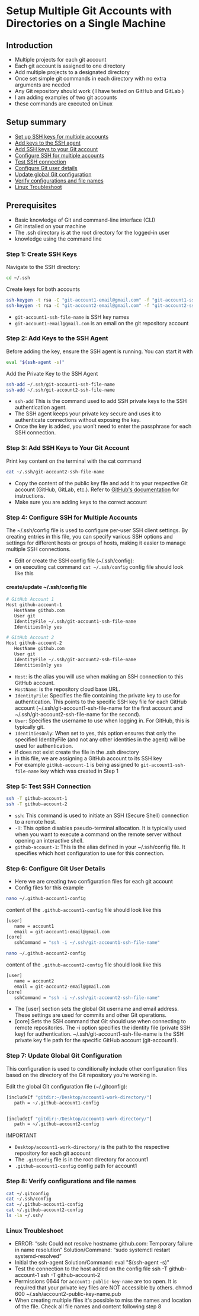 # Setup Multiple Git Accounts with Directories on a Single Machine
## Introduction
- Multiple projects for each git account
- Each  git account is assigned to one directory
- Add multiple projects to a designated directory
- Once set simple git commands in each directory with no extra arguments are needed
- Any Git repository should work ( I have tested on GitHub and GitLab )
- I am adding examples of two git accounts
- these commands are executed on Linux

## Setup summary
- [Set up SSH keys for multiple accounts](#step-1-create-ssh-keys)
- [Add keys to the SSH agent](#step-2-add-keys-to-the-ssh-agent)
- [Add SSH keys to your Git account](#step-3-add-ssh-keys-to-your-git-account)
- [Configure SSH for multiple accounts](#step-4-configure-ssh-for-multiple-accounts)
- [Test SSH connection](#step-5-test-ssh-connection)
- [Configure Git user details](#step-6-configure-git-user-details)
- [Update global Git configuration](#step-7-update-global-git-configuration)
- [Verify configurations and file names](#step-8-verify-configurations-and-file-names)
- [Linux Troubleshoot](#linux-troubleshoot)

## Prerequisites
- Basic knowledge of Git and command-line interface (CLI)
- Git installed on your machine
- The .ssh directory is at the root directory for the logged-in user
- knowledge using the command line

### Step 1: Create SSH Keys
Navigate to the SSH directory:
```bash
cd ~/.ssh
```
Create keys for both accounts
```bash
ssh-keygen -t rsa -C "git-account1-email@gmail.com" -f "git-account1-ssh-file-name"
ssh-keygen -t rsa -C "git-account2-email@gmail.com" -f "git-account2-ssh-file-name"
```
- `git-account1-ssh-file-name` is SSH key names
- `git-account1-email@gmail.com` is an email on the git repository account

### Step 2: Add Keys to the SSH Agent
Before adding the key, ensure the SSH agent is running. You can start it with
```bash
eval "$(ssh-agent -s)"
```
Add the Private Key to the SSH Agent
```bash
ssh-add ~/.ssh/git-account1-ssh-file-name
ssh-add ~/.ssh/git-account2-ssh-file-name
```
- `ssh-add` This is the command used to add SSH private keys to the SSH authentication agent.
- The SSH agent keeps your private key secure and uses it to authenticate connections without exposing the key.
- Once the key is added, you won’t need to enter the passphrase for each SSH connection.

### Step 3: Add SSH Keys to Your Git Account
Print key content on the terminal with the cat command
```bash
cat ~/.ssh/git-account2-ssh-file-name
```
- Copy the content of the public key file and add it to your respective Git account (GitHub, GitLab, etc.). Refer to [GitHub's documentation](https://docs.github.com/en/authentication/connecting-to-github-with-ssh/adding-a-new-ssh-key-to-your-github-account) for instructions.
- Make sure you are adding keys to the correct account

### Step 4: Configure SSH for Multiple Accounts
The ~/.ssh/config file is used to configure per-user SSH client settings. By creating entries in this file, you can specify various SSH options and settings for different hosts or groups of hosts, making it easier to manage multiple SSH connections.
- Edit or create the SSH config file (~/.ssh/config):
- on executing cat command `cat ~/.ssh/config` config file should look like this

#### create/update ~/.ssh/config file
```bash
# GitHub Account 1
Host github-account-1
   HostName github.com
   User git
   IdentityFile ~/.ssh/git-account1-ssh-file-name
   IdentitiesOnly yes

# GitHub Account 2
Host github-account-2
   HostName github.com
   User git
   IdentityFile ~/.ssh/git-account2-ssh-file-name
   IdentitiesOnly yes
```
- `Host`:  is the alias you will use when making an SSH connection to this GitHub account.
- `HostName`: is the repository cloud base URL.
- `IdentityFile`: Specifies the file containing the private key to use for authentication. This points to the specific SSH key file for each GitHub account (~/.ssh/git-account1-ssh-file-name for the first account and ~/.ssh/git-account2-ssh-file-name for the second).
- `User`: Specifies the username to use when logging in. For GitHub, this is typically git.
- `IdentitiesOnly`: When set to yes, this option ensures that only the specified IdentityFile (and not any other identities in the agent) will be used for authentication.
- if does not exist create the file in the .ssh directory
- in this file, we are assigning a GitHub account to its SSH key
- For example `gitHub-account-1` is being assigned to `git-account1-ssh-file-name` key which was created in Step 1

### Step 5: Test SSH Connection
```bash
ssh -T github-account-1
ssh -T github-account-2
```
- `ssh`: This command is used to initiate an SSH (Secure Shell) connection to a remote host.
- `-T`: This option disables pseudo-terminal allocation. It is typically used when you want to execute a command on the remote server without opening an interactive shell.
- `github-account-1`: This is the alias defined in your ~/.ssh/config file. It specifies which host configuration to use for this connection.

### Step 6: Configure Git User Details
- Here we are creating two configuration files for each git account
- Config files for this example
```bash
nano ~/.github-account1-config
```
content of the `.github-account1-config` file should look like this
```bash
[user]
   name = account1
   email = git-account1-email@gmail.com
[core]
   sshCommand = "ssh -i ~/.ssh/git-account1-ssh-file-name"
```
```bash
nano ~/.github-account2-config
```
content of the `.github-account2-config` file should look like this
```bash
[user]
   name = account2
   email = git-account2-email@gmail.com
[core]
   sshCommand = "ssh -i ~/.ssh/git-account2-ssh-file-name"
```
- The [user] section sets the global Git username and email address.    These settings are used for commits and other Git operations.
- [core] Sets the SSH command that Git should use when connecting to remote repositories.
   The -i option specifies the identity file (private SSH key) for authentication.
   ~/.ssh/git-account1-ssh-file-name is the SSH private key file path for the specific GitHub account (git-account1).
  
### Step 7: Update Global Git Configuration
This configuration is used to conditionally include other configuration files based on the directory of the Git repository you're working in.

Edit the global Git configuration file (~/.gitconfig):
```bash
[includeIf "gitdir:~/Desktop/account1-work-directory/"]
   path = ~/.github-account1-config


[includeIf "gitdir:~/Desktop/account1-work-directory/"]
   path = ~/.github-account2-config
```
IMPORTANT
- `Desktop/account1-work-directory/` is the path to the respective repository for each git account
- The `.gitconfig` file is in the root directory for account1
- `.github-account1-config` config path for account1

### Step 8: Verify configurations and file names
```bash
cat ~/.gitconfig
cat ~/.ssh/config
cat ~/.github-account1-config
cat ~/.github-account2-config
ls -la ~/.ssh/
```

### Linux Troubleshoot
- ERROR: “ssh: Could not resolve hostname github.com: Temporary failure in name resolution”
   Solution/Command: “sudo systemctl restart systemd-resolved”
- Initial the ssh-agent
   Solution/Command: eval "$(ssh-agent -s)"
- Test the connection to the host added on the config file
   ssh -T github-account-1
   ssh -T github-account-2
- Permissions 0644 for `account1-public-key-name` are too open. It is required that your private key files are NOT accessible by others.
   chmod 600 ~/.ssh/account2-public-key-name.pub
- When creating multiple files it's possible to miss the names and location of the file. Check all file names and content following step 8